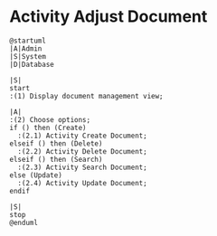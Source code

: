 # Activity Adjust Document

```plantuml
@startuml
|A|Admin
|S|System
|D|Database

|S|
start
:(1) Display document management view;

|A|
:(2) Choose options;
if () then (Create)
  :(2.1) Activity Create Document;
elseif () then (Delete)
  :(2.2) Activity Delete Document;
elseif () then (Search)
  :(2.3) Activity Search Document;
else (Update)
  :(2.4) Activity Update Document;
endif

|S|
stop
@enduml
```

<!-- diagram id="activity-adjust-document-adjust-document" -->
